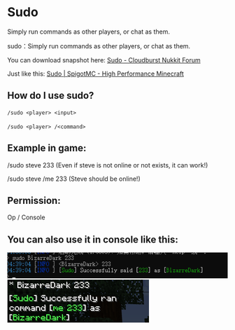 # Sudo
Simply run commands as other players, or chat as them.

sudo：Simply run commands as other players, or chat as them.

You can download snapshot here: [Sudo - Cloudburst Nukkit Forum](https://cloudburstmc.org/resources/sudo.813/)

Just like this: [Sudo | SpigotMC - High Performance Minecraft](https://www.spigotmc.org/resources/sudo.13730/)

## How do I use sudo?
```
/sudo <player> <input>

/sudo <player> /<command>
```

## Example in game:
  
/sudo steve 233 (Even if steve is not online or not exists, it can work!)
  
/sudo steve /me 233 (Steve should be online!)

## Permission:

Op / Console

## You can also use it in console like this:
![](pic.png)
![](pic1.png)
